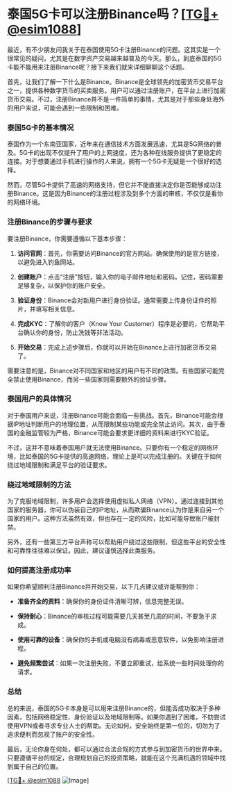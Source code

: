 # 泰国5G卡可以注册Binance吗？[[TG💪+ @esim1088](https://t.me/s/esim1088)]

最近，有不少朋友问我关于在泰国使用5G卡注册Binance的问题。这其实是一个很常见的疑问，尤其是在数字资产交易越来越普及的今天。那么，到底泰国的5G卡能不能用来注册Binance呢？接下来我们就来详细聊聊这个话题。

首先，让我们了解一下什么是Binance。Binance是全球领先的加密货币交易平台之一，提供各种数字货币的买卖服务。用户可以通过注册账户，在平台上进行加密货币交易。不过，注册Binance并不是一件简单的事情，尤其是对于那些身处海外的用户来说，可能会遇到一些限制和困难。

### 泰国5G卡的基本情况

泰国作为一个东南亚国家，近年来在通信技术方面发展迅速，尤其是5G网络的普及。5G卡的出现不仅提升了用户的上网速度，还为各种在线服务提供了更稳定的连接。对于想要通过手机进行操作的人来说，拥有一个5G卡无疑是一个很好的选择。

然而，尽管5G卡提供了高速的网络支持，但它并不能直接决定你是否能够成功注册Binance。这是因为Binance的注册过程涉及到多个方面的审核，不仅仅是看你的网络环境。

### 注册Binance的步骤与要求

要注册Binance，你需要遵循以下基本步骤：

1. **访问官网**：首先，你需要访问Binance的官方网站。确保使用的是官方链接，以避免进入钓鱼网站。
   
2. **创建账户**：点击“注册”按钮，输入你的电子邮件地址和密码。记住，密码需要足够复杂，以保护你的账户安全。

3. **验证身份**：Binance会对新用户进行身份验证。通常需要上传身份证件的照片，并填写相关信息。

4. **完成KYC**：了解你的客户（Know Your Customer）程序是必要的，它帮助平台确认你的身份，防止洗钱等非法活动。

5. **开始交易**：完成上述步骤后，你就可以开始在Binance上进行加密货币交易了。

需要注意的是，Binance对不同国家和地区的用户有不同的政策。有些国家可能完全禁止使用Binance，而另一些国家则需要额外的验证步骤。

### 泰国用户的具体情况

对于泰国用户来说，注册Binance可能会面临一些挑战。首先，Binance可能会根据IP地址判断用户的地理位置，从而限制某些功能或完全禁止访问。其次，由于泰国的金融监管较为严格，Binance可能会要求更详细的资料来进行KYC验证。

不过，这并不意味着泰国用户就无法使用Binance。只要你有一个稳定的网络环境，比如泰国的5G卡提供的高速网络，理论上是可以完成注册的。关键在于如何绕过地域限制和满足平台的验证要求。

### 绕过地域限制的方法

为了克服地域限制，许多用户会选择使用虚拟私人网络（VPN）。通过连接到其他国家的服务器，你可以伪装自己的IP地址，从而欺骗Binance认为你是来自另一个国家的用户。这种方法虽然有效，但也存在一定的风险，比如可能导致账户被封禁。

另外，还有一些第三方平台声称可以帮助用户绕过这些限制，但这些平台的安全性和可靠性往往难以保证。因此，建议谨慎选择此类服务。

### 如何提高注册成功率

如果你希望顺利注册Binance并开始交易，以下几点建议或许能帮到你：

- **准备齐全的资料**：确保你的身份证件清晰可辨，信息完整无误。
  
- **保持耐心**：Binance的审核过程可能需要几天甚至几周的时间，不要急于求成。

- **使用可靠的设备**：确保你的手机或电脑没有病毒或恶意软件，以免影响注册进程。

- **避免频繁尝试**：如果一次注册失败，不要立即重试，给系统一些时间处理你的请求。

### 总结

总的来说，泰国的5G卡本身是可以用来注册Binance的，但能否成功取决于多种因素，包括网络稳定性、身份验证以及地域限制等。如果你遇到了困难，不妨尝试使用VPN或者寻求专业人士的帮助。无论如何，安全始终是第一位的，切勿为了追求便利而忽视了账户的安全性。

最后，无论你身在何处，都可以通过合法合规的方式参与到加密货币的世界中来。只要遵循平台的规定，合理规划自己的投资策略，就能在这个充满机遇的领域中找到属于自己的位置。

[[TG💪+ @esim1088](https://t.me/s/esim1088) ![Image](https://i.postimg.cc/4NQfJmqS/Snipaste-2025-05-13-00-14-12.png)]